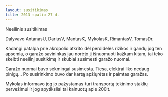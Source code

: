 ```yaml
---
layout: susitikimas
title: 2013 spalio 27 d.
---
```

Neeilinis susitikimas

Dalyvavo AntanasU, DariusV, MantasK, MykolasK, RimantasV, TomasDr.

Kadangi patalpa prie akropolio atkrito dėl perdidelės rizikos ir gandų jog
ten apsemia, o garažo savininkas jau norėjo jį išnuomuoti kažkam kitam, tai
teko skelbti neeilinį susitikimą ir skubiai susimesti garažo nuomai.

Garažo nuomai buvo sėkmingai susimesta. Tiesa, elektrai liko nedaug pinigų...
Po susirinkimo buvo dar kartą apžiųrėtas ir paimtas garažas.

Mykolas informavo jog jo pažystamas turi transportą tekinimo staklių
pervežimui ir jog apytiksliai tai kainuotų apie 200lt.


